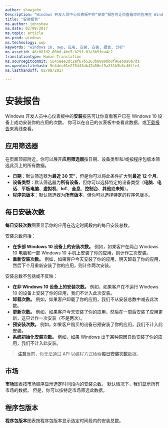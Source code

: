 ```yaml
---
author: shawjohn
Description: "Windows 开发人员中心仪表板中的“安装”报告可让你查看你的应用在 Windows 10 设备上已成功安装的次数。"
title: "安装报告"
ms.author: johnshaw
ms.date: 02/08/2017
ms.topic: article
ms.prod: windows
ms.technology: uwp
keywords: "windows 10, uwp, 应用, 安装, 安装, 报告, 分析"
ms.assetid: 46c08fd2-00bd-4be5-b29f-01a3b5fea4c2
translationtype: Human Translation
ms.sourcegitcommit: 5645eee3dc2ef67b5263b08800b0f96eb8a0a7da
ms.openlocfilehash: 9e4dec61e275443db42b50ef9a231b5b3c46ffe4
ms.lasthandoff: 02/08/2017

---
```


# <a name="installs-report"></a>安装报告

Windows 开发人员中心仪表板中的**安装**报告可让你查看客户已在 Windows 10 设备上成功安装你的应用的次数。 你可以在自己的仪表板中查看此数据，或[下载报告](download-analytic-reports.md)来离线查看。


## <a name="apply-filters"></a>应用筛选器


在页面顶部附近，你可以展开**应用筛选器**按日期、设备类型和/或按程序包版本筛选此页上的所有数据。

-   **日期**：默认筛选器为**最近 30 天”**，但是你可以将此条件扩大到**最近 12 个月**。
-   **设备类型**：默认筛选器为**所有设备**，但你可以选择特定的设备类型（**电脑**、**电话**、**平板电脑**、**虚拟机**、**IoT**、**全息**、**控制台**、**其他**或**未知**）。
-   **程序包版本**：默认筛选器为**所有版本**，但你可以选择特定的程序包版本。


## <a name="installs-daily"></a>每日安装次数


**每日安装次数**图表显示你的应用在选定时间段内的每日安装总数。

安装总数包括：
-   **在多部 Windows 10 设备上的安装次数。** 例如，如果客户在两台 Windows 10 电脑和一部 Windows 10 手机上安装了你的应用，则计作三次安装。
-   **重新安装次数。** 例如，如果客户今天安装了你的应用，明天卸载了你的应用，然后下个月重新安装了你的应用，则计作两次安装。

安装总数不包括或不反映：
-   **在非 Windows 10 设备上的安装次数。** 例如，如果客户在不运行 Windows 10 的设备上安装了你的应用，我们不计入此次安装。
-   **卸载次数。** 例如，如果客户卸载了你的应用，我们不从安装总数中减去此次数。
-   **更新次数。** 例如，如果客户今天安装了你的应用，然后在一周后安装了应用更新，这只计作一次安装（不是两次）。
-   **预安装次数。** 例如，如果客户购买的设备已预安装了你的应用，我们不计入此安装。
-   **系统初始化安装次数。** 例如，如果 Windows 出于某种原因自动安装了你的应用，我们不计入此安装。

> **注意**当前，你无法通过 API 以编程方式检索**每日安装次数**数据。

## <a name="markets"></a>市场


**市场**图表按市场顺序显示选定时间段内的安装总数。 默认情况下，我们显示所有市场的数据。 但是，你可以按特定市场筛选此数据。


## <a name="package-version"></a>程序包版本


**程序包版本**图表按程序包版本显示选定时间段内的安装总数。



 

 

